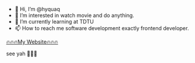 - 👋 Hi, I’m @hyquaq
- 👀 I’m interested in watch movie and do anything.
- 🌱 I’m currently learning at TDTU 
- 📫 How to reach me software development exactly frontend developer.

[🔥🔥🔥My Website🔥🔥🔥](https://hyquaq.github.io/hyquaq/index.html)

see yah 👋👋👋
<!---
hyquaq/hyquaq is a ✨ special ✨ repository because its `README.md` (this file) appears on your GitHub profile.
You can click the Preview link to take a look at your changes.
--->
